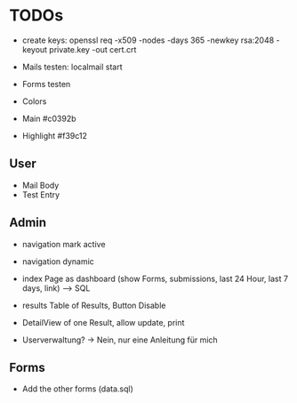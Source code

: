 # TODOs

- create keys: openssl req -x509 -nodes -days 365 -newkey rsa:2048 -keyout private.key -out cert.crt

- Mails testen: localmail start

- Forms testen

- Colors
- Main #c0392b
- Highlight #f39c12

## User

- Mail Body
- Test Entry

## Admin

- navigation mark active
- navigation dynamic

- index Page as dashboard (show Forms, submissions, last 24 Hour, last 7 days, link) --> SQL
- results Table of Results, Button Disable
- DetailView of one Result, allow update, print

- Userverwaltung? -> Nein, nur eine Anleitung für mich

## Forms

- Add the other forms (data.sql)